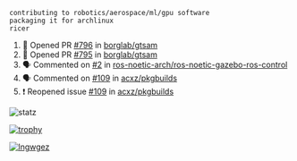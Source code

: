 ```
contributing to robotics/aerospace/ml/gpu software
packaging it for archlinux
ricer
```

<!--START_SECTION:activity-->
1. 💪 Opened PR [#796](https://github.com/borglab/gtsam/pull/796) in [borglab/gtsam](https://github.com/borglab/gtsam)
2. 💪 Opened PR [#795](https://github.com/borglab/gtsam/pull/795) in [borglab/gtsam](https://github.com/borglab/gtsam)
3. 🗣 Commented on [#2](https://github.com/ros-noetic-arch/ros-noetic-gazebo-ros-control/issues/2) in [ros-noetic-arch/ros-noetic-gazebo-ros-control](https://github.com/ros-noetic-arch/ros-noetic-gazebo-ros-control)
4. 🗣 Commented on [#109](https://github.com/acxz/pkgbuilds/issues/109) in [acxz/pkgbuilds](https://github.com/acxz/pkgbuilds)
5. ❗️ Reopened issue [#109](https://github.com/acxz/pkgbuilds/issues/109) in [acxz/pkgbuilds](https://github.com/acxz/pkgbuilds)
<!--END_SECTION:activity-->


![statz](https://github-readme-stats.vercel.app/api?username=acxz&include_all_commits=true&show_icons=true)

[![trophy](https://github-profile-trophy.vercel.app/?username=acxz)](https://github.com/ryo-ma/github-profile-trophy)

[![lngwgez](https://github-readme-stats.vercel.app/api/top-langs/?username=acxz&layout=compact)](https://github.com/acxz/github-readme-stats)


<!--
**acxz/acxz** is a ✨ _special_ ✨ repository because its `README.md` (this file) appears on your GitHub profile.

Here are some ideas to get you started:

- 🔭 I’m currently working on ...
- 🌱 I’m currently learning ...
- 👯 I’m looking to collaborate on ...
- 🤔 I’m looking for help with ...
- 💬 Ask me about ...
- 📫 How to reach me: ...
- 😄 Pronouns: ...
- ⚡ Fun fact: ...
-->
